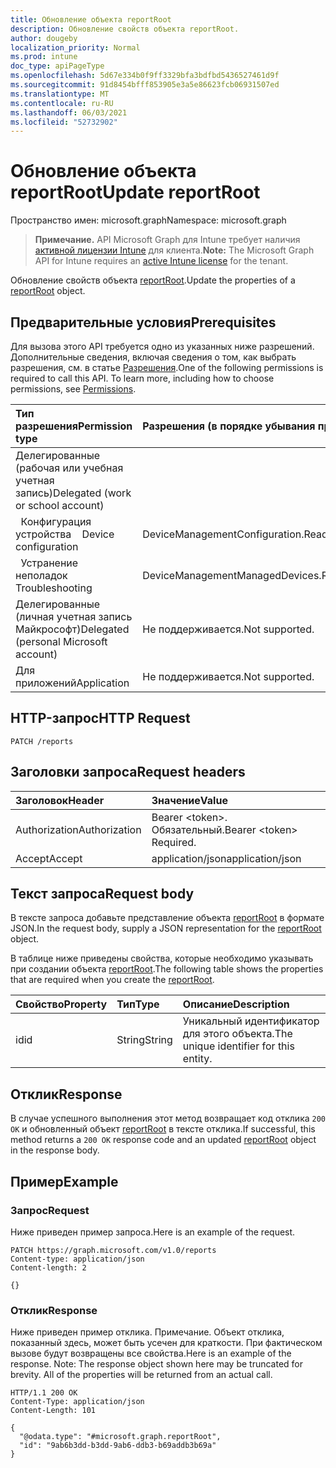 ```yaml
---
title: Обновление объекта reportRoot
description: Обновление свойств объекта reportRoot.
author: dougeby
localization_priority: Normal
ms.prod: intune
doc_type: apiPageType
ms.openlocfilehash: 5d67e334b0f9ff3329bfa3bdfbd5436527461d9f
ms.sourcegitcommit: 91d8454bfff853905e3a5e86623fcb06931507ed
ms.translationtype: MT
ms.contentlocale: ru-RU
ms.lasthandoff: 06/03/2021
ms.locfileid: "52732902"
---
```

# <a name="update-reportroot"></a><span data-ttu-id="bb464-103">Обновление объекта reportRoot</span><span class="sxs-lookup"><span data-stu-id="bb464-103">Update reportRoot</span></span>

<span data-ttu-id="bb464-104">Пространство имен: microsoft.graph</span><span class="sxs-lookup"><span data-stu-id="bb464-104">Namespace: microsoft.graph</span></span>

> <span data-ttu-id="bb464-105">**Примечание.** API Microsoft Graph для Intune требует наличия [активной лицензии Intune](https://go.microsoft.com/fwlink/?linkid=839381) для клиента.</span><span class="sxs-lookup"><span data-stu-id="bb464-105">**Note:** The Microsoft Graph API for Intune requires an [active Intune license](https://go.microsoft.com/fwlink/?linkid=839381) for the tenant.</span></span>

<span data-ttu-id="bb464-106">Обновление свойств объекта [reportRoot](../resources/intune-shared-reportroot.md).</span><span class="sxs-lookup"><span data-stu-id="bb464-106">Update the properties of a [reportRoot](../resources/intune-shared-reportroot.md) object.</span></span>

## <a name="prerequisites"></a><span data-ttu-id="bb464-107">Предварительные условия</span><span class="sxs-lookup"><span data-stu-id="bb464-107">Prerequisites</span></span>
<span data-ttu-id="bb464-p101">Для вызова этого API требуется одно из указанных ниже разрешений. Дополнительные сведения, включая сведения о том, как выбрать разрешения, см. в статье [Разрешения](/graph/permissions-reference).</span><span class="sxs-lookup"><span data-stu-id="bb464-p101">One of the following permissions is required to call this API. To learn more, including how to choose permissions, see [Permissions](/graph/permissions-reference).</span></span>

|<span data-ttu-id="bb464-110">Тип разрешения</span><span class="sxs-lookup"><span data-stu-id="bb464-110">Permission type</span></span>|<span data-ttu-id="bb464-111">Разрешения (в порядке убывания привилегий)</span><span class="sxs-lookup"><span data-stu-id="bb464-111">Permissions (from most to least privileged)</span></span>|
|:---|:---|
|<span data-ttu-id="bb464-112">Делегированные (рабочая или учебная учетная запись)</span><span class="sxs-lookup"><span data-stu-id="bb464-112">Delegated (work or school account)</span></span>||
| <span data-ttu-id="bb464-113">&nbsp;&nbsp;Конфигурация устройства</span><span class="sxs-lookup"><span data-stu-id="bb464-113">&nbsp; &nbsp; Device configuration</span></span> | <span data-ttu-id="bb464-114">DeviceManagementConfiguration.ReadWrite.All</span><span class="sxs-lookup"><span data-stu-id="bb464-114">DeviceManagementConfiguration.ReadWrite.All</span></span>|
| <span data-ttu-id="bb464-115">&nbsp;&nbsp;Устранение неполадок</span><span class="sxs-lookup"><span data-stu-id="bb464-115">&nbsp; &nbsp; Troubleshooting</span></span> | <span data-ttu-id="bb464-116">DeviceManagementManagedDevices.ReadWrite.All</span><span class="sxs-lookup"><span data-stu-id="bb464-116">DeviceManagementManagedDevices.ReadWrite.All</span></span>|
|<span data-ttu-id="bb464-117">Делегированные (личная учетная запись Майкрософт)</span><span class="sxs-lookup"><span data-stu-id="bb464-117">Delegated (personal Microsoft account)</span></span>|<span data-ttu-id="bb464-118">Не поддерживается.</span><span class="sxs-lookup"><span data-stu-id="bb464-118">Not supported.</span></span>|
|<span data-ttu-id="bb464-119">Для приложений</span><span class="sxs-lookup"><span data-stu-id="bb464-119">Application</span></span>|<span data-ttu-id="bb464-120">Не поддерживается.</span><span class="sxs-lookup"><span data-stu-id="bb464-120">Not supported.</span></span>|

## <a name="http-request"></a><span data-ttu-id="bb464-121">HTTP-запрос</span><span class="sxs-lookup"><span data-stu-id="bb464-121">HTTP Request</span></span>
<!-- {
  "blockType": "ignored"
}
-->
``` http
PATCH /reports
```

## <a name="request-headers"></a><span data-ttu-id="bb464-122">Заголовки запроса</span><span class="sxs-lookup"><span data-stu-id="bb464-122">Request headers</span></span>
|<span data-ttu-id="bb464-123">Заголовок</span><span class="sxs-lookup"><span data-stu-id="bb464-123">Header</span></span>|<span data-ttu-id="bb464-124">Значение</span><span class="sxs-lookup"><span data-stu-id="bb464-124">Value</span></span>|
|:---|:---|
|<span data-ttu-id="bb464-125">Authorization</span><span class="sxs-lookup"><span data-stu-id="bb464-125">Authorization</span></span>|<span data-ttu-id="bb464-126">Bearer &lt;token&gt;. Обязательный.</span><span class="sxs-lookup"><span data-stu-id="bb464-126">Bearer &lt;token&gt; Required.</span></span>|
|<span data-ttu-id="bb464-127">Accept</span><span class="sxs-lookup"><span data-stu-id="bb464-127">Accept</span></span>|<span data-ttu-id="bb464-128">application/json</span><span class="sxs-lookup"><span data-stu-id="bb464-128">application/json</span></span>|

## <a name="request-body"></a><span data-ttu-id="bb464-129">Текст запроса</span><span class="sxs-lookup"><span data-stu-id="bb464-129">Request body</span></span>
<span data-ttu-id="bb464-130">В тексте запроса добавьте представление объекта [reportRoot](../resources/intune-shared-reportroot.md) в формате JSON.</span><span class="sxs-lookup"><span data-stu-id="bb464-130">In the request body, supply a JSON representation for the [reportRoot](../resources/intune-shared-reportroot.md) object.</span></span>

<span data-ttu-id="bb464-131">В таблице ниже приведены свойства, которые необходимо указывать при создании объекта [reportRoot](../resources/intune-shared-reportroot.md).</span><span class="sxs-lookup"><span data-stu-id="bb464-131">The following table shows the properties that are required when you create the [reportRoot](../resources/intune-shared-reportroot.md).</span></span>

|<span data-ttu-id="bb464-132">Свойство</span><span class="sxs-lookup"><span data-stu-id="bb464-132">Property</span></span>|<span data-ttu-id="bb464-133">Тип</span><span class="sxs-lookup"><span data-stu-id="bb464-133">Type</span></span>|<span data-ttu-id="bb464-134">Описание</span><span class="sxs-lookup"><span data-stu-id="bb464-134">Description</span></span>|
|:---|:---|:---|
|<span data-ttu-id="bb464-135">id</span><span class="sxs-lookup"><span data-stu-id="bb464-135">id</span></span>|<span data-ttu-id="bb464-136">String</span><span class="sxs-lookup"><span data-stu-id="bb464-136">String</span></span>|<span data-ttu-id="bb464-137">Уникальный идентификатор для этого объекта.</span><span class="sxs-lookup"><span data-stu-id="bb464-137">The unique identifier for this entity.</span></span>|



## <a name="response"></a><span data-ttu-id="bb464-138">Отклик</span><span class="sxs-lookup"><span data-stu-id="bb464-138">Response</span></span>
<span data-ttu-id="bb464-139">В случае успешного выполнения этот метод возвращает код отклика `200 OK` и обновленный объект [reportRoot](../resources/intune-shared-reportroot.md) в тексте отклика.</span><span class="sxs-lookup"><span data-stu-id="bb464-139">If successful, this method returns a `200 OK` response code and an updated [reportRoot](../resources/intune-shared-reportroot.md) object in the response body.</span></span>

## <a name="example"></a><span data-ttu-id="bb464-140">Пример</span><span class="sxs-lookup"><span data-stu-id="bb464-140">Example</span></span>
### <a name="request"></a><span data-ttu-id="bb464-141">Запрос</span><span class="sxs-lookup"><span data-stu-id="bb464-141">Request</span></span>
<span data-ttu-id="bb464-142">Ниже приведен пример запроса.</span><span class="sxs-lookup"><span data-stu-id="bb464-142">Here is an example of the request.</span></span>
``` http
PATCH https://graph.microsoft.com/v1.0/reports
Content-type: application/json
Content-length: 2

{}
```

### <a name="response"></a><span data-ttu-id="bb464-143">Отклик</span><span class="sxs-lookup"><span data-stu-id="bb464-143">Response</span></span>
<span data-ttu-id="bb464-p102">Ниже приведен пример отклика. Примечание. Объект отклика, показанный здесь, может быть усечен для краткости. При фактическом вызове будут возвращены все свойства.</span><span class="sxs-lookup"><span data-stu-id="bb464-p102">Here is an example of the response. Note: The response object shown here may be truncated for brevity. All of the properties will be returned from an actual call.</span></span>
``` http
HTTP/1.1 200 OK
Content-Type: application/json
Content-Length: 101

{
  "@odata.type": "#microsoft.graph.reportRoot",
  "id": "9ab6b3dd-b3dd-9ab6-ddb3-b69addb3b69a"
}
```














